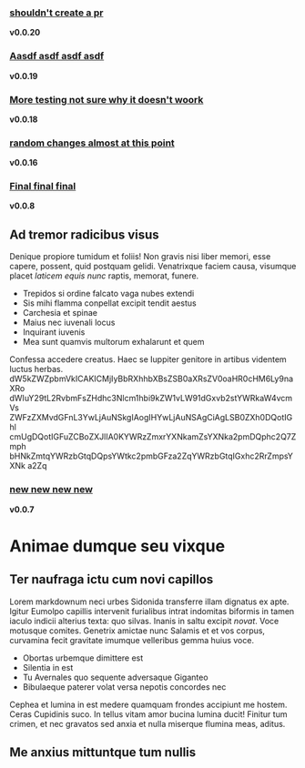 ### [shouldn't create a pr](https://github.com/donaldwasserman/demo-outlook-addin/releases/tag/v0.0.20)  
  **v0.0.20**  
  ### [Aasdf asdf asdf asdf](https://github.com/donaldwasserman/demo-outlook-addin/releases/tag/v0.0.19)  
  **v0.0.19**  
  ### [More testing not sure why it doesn't woork](https://github.com/donaldwasserman/demo-outlook-addin/releases/tag/v0.0.18)  
  **v0.0.18**  
  ### [random changes almost at this point](https://github.com/donaldwasserman/demo-outlook-addin/releases/tag/v0.0.16)  
  **v0.0.16**  
  ### [Final final final ](https://github.com/donaldwasserman/demo-outlook-addin/releases/tag/v0.0.8)  
  **v0.0.8**  
  ## Ad tremor radicibus visus

Denique propiore tumidum et foliis! Non gravis nisi liber memori, esse capere,
possent, quid postquam gelidi. Venatrixque faciem causa, visumque placet
*laticem equis nunc* raptis, memorat, funere.

- Trepidos si ordine falcato vaga nubes extendi
- Sis mihi flamma conpellat excipit tendit aestus
- Carchesia et spinae
- Maius nec iuvenali locus
- Inquirant iuvenis
- Mea sunt quamvis multorum exhalarunt et quem

Confessa accedere creatus. Haec se Iuppiter genitore in artibus videntem luctus
herbas.
dW5kZWZpbmVkICAKICMjIyBbRXhhbXBsZSB0aXRsZV0oaHR0cHM6Ly9naXRo
dWIuY29tL2RvbmFsZHdhc3Nlcm1hbi9kZW1vLW91dGxvb2stYWRkaW4vcmVs
ZWFzZXMvdGFnL3YwLjAuNSkgIAogIHYwLjAuNSAgCiAgLSB0ZXh0DQotIGhl
cmUgDQotIGFuZCBoZXJlIA0KYWRzZmxrYXNkamZsYXNka2pmDQphc2Q7Zmph
bHNkZmtqYWRzbGtqDQpsYWtkc2pmbGFza2ZqYWRzbGtqIGxhc2RrZmpsYXNk
a2Zq
  
 ### [new new new new](https://github.com/donaldwasserman/demo-outlook-addin/releases/tag/v0.0.7)  
  **v0.0.7**  
  # Animae dumque seu vixque

## Ter naufraga ictu cum novi capillos

Lorem markdownum neci urbes Sidonida transferre illam dignatus ex apte. Igitur
Eumolpo capillis intervenit furialibus intrat indomitas biformis in tamen iaculo
indicii alterius texta: quo silvas. Inanis in saltu excipit *novat*. Voce
motusque comites. Genetrix amictae nunc Salamis et et vos corpus, curvamina
fecit gravitate imumque velleribus gemma huius voce.

- Obortas urbemque dimittere est
- Silentia in est
- Tu Avernales quo sequente adversaque Giganteo
- Bibulaeque paterer volat versa nepotis concordes nec

Cephea et lumina in est medere quamquam frondes accipiunt me hostem. Ceras
Cupidinis suco. In tellus vitam amor bucina lumina ducit! Finitur tum crimen, et
nec gravatos sed anxia et nulla miserque flumina meas, aditus.

## Me anxius mittuntque tum nullis
  
   
   
   
   
 